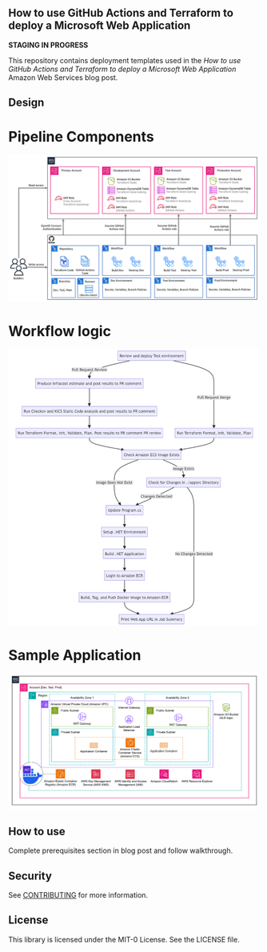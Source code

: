 ## How to use GitHub Actions and Terraform to deploy a Microsoft Web Application

**STAGING IN PROGRESS**

This repository contains deployment templates used in the *How to use GitHub Actions and Terraform to deploy a Microsoft Web Application* Amazon Web Services blog post.

## Design

# Pipeline Components

![pipeline-components](img/pipeline.png)

# Workflow logic

![workflow-logic](img/workflowlogic.png)

# Sample Application 

![sample-application](img/sampleapp.png)

## How to use

Complete prerequisites section in blog post and follow walkthrough.

## Security

See [CONTRIBUTING](CONTRIBUTING.md#security-issue-notifications) for more information.

## License

This library is licensed under the MIT-0 License. See the LICENSE file.